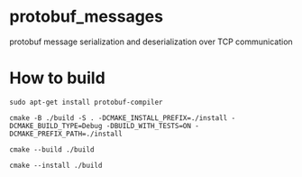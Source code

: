# protobuf_messages
protobuf message serialization and deserialization over TCP communication

# How to build

```
sudo apt-get install protobuf-compiler

cmake -B ./build -S . -DCMAKE_INSTALL_PREFIX=./install -DCMAKE_BUILD_TYPE=Debug -DBUILD_WITH_TESTS=ON -DCMAKE_PREFIX_PATH=./install

cmake --build ./build

cmake --install ./build
```
  
